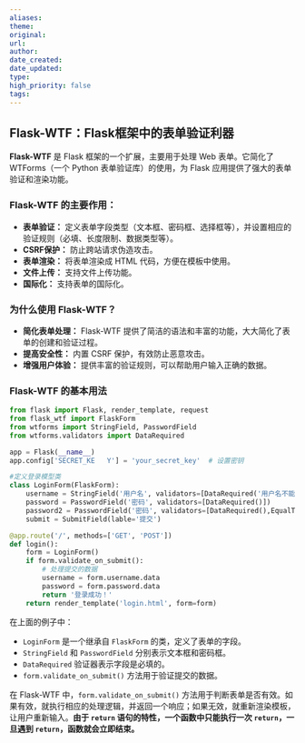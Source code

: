 ```yaml
---
aliases: 
theme: 
original: 
url: 
author: 
date_created: 
date_updated: 
type: 
high_priority: false
tags:
---
```

## Flask-WTF：Flask框架中的表单验证利器

**Flask-WTF** 是 Flask 框架的一个扩展，主要用于处理 Web 表单。它简化了 WTForms（一个 Python 表单验证库）的使用，为 Flask 应用提供了强大的表单验证和渲染功能。

### Flask-WTF 的主要作用：

- **表单验证：** 定义表单字段类型（文本框、密码框、选择框等），并设置相应的验证规则（必填、长度限制、数据类型等）。
- **CSRF保护：** 防止跨站请求伪造攻击。
- **表单渲染：** 将表单渲染成 HTML 代码，方便在模板中使用。
- **文件上传：** 支持文件上传功能。
- **国际化：** 支持表单的国际化。

### 为什么使用 Flask-WTF？

- **简化表单处理：** Flask-WTF 提供了简洁的语法和丰富的功能，大大简化了表单的创建和验证过程。
- **提高安全性：** 内置 CSRF 保护，有效防止恶意攻击。
- **增强用户体验：** 提供丰富的验证规则，可以帮助用户输入正确的数据。

### Flask-WTF 的基本用法



```Python
from flask import Flask, render_template, request
from flask_wtf import FlaskForm
from wtforms import StringField, PasswordField
from wtforms.validators import DataRequired

app = Flask(__name__)
app.config['SECRET_KE   Y'] = 'your_secret_key'  # 设置密钥

#定义登录模型类
class LoginForm(FlaskForm):
    username = StringField('用户名', validators=[DataRequired('用户名不能为空')])
    password = PasswordField('密码', validators=[DataRequired()])
    password2 = PasswordField('密码', validators=[DataRequired(),EqualTo('password')])
    submit = SubmitField(lable='提交')

@app.route('/', methods=['GET', 'POST'])
def login():
    form = LoginForm()
    if form.validate_on_submit():
        # 处理提交的数据
        username = form.username.data
        password = form.password.data
        return '登录成功！'
    return render_template('login.html', form=form)
```

在上面的例子中：

- `LoginForm` 是一个继承自 `FlaskForm` 的类，定义了表单的字段。
- `StringField` 和 `PasswordField` 分别表示文本框和密码框。
- `DataRequired` 验证器表示字段是必填的。
- `form.validate_on_submit()` 方法用于验证提交的数据。

在 Flask-WTF 中，`form.validate_on_submit()` 方法用于判断表单是否有效。如果有效，就执行相应的处理逻辑，并返回一个响应；如果无效，就重新渲染模板，让用户重新输入。**由于 `return` 语句的特性，一个函数中只能执行一次 `return`，一旦遇到 `return`，函数就会立即结束。**

